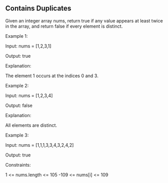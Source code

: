 ## Contains Duplicates

Given an integer array nums, return true if any value appears at least twice in the array, and return false if every element is distinct.

Example 1:

Input: nums = [1,2,3,1]

Output: true

Explanation:

The element 1 occurs at the indices 0 and 3.

Example 2:

Input: nums = [1,2,3,4]

Output: false

Explanation:

All elements are distinct.

Example 3:

Input: nums = [1,1,1,3,3,4,3,2,4,2]

Output: true

Constraints:

1 <= nums.length <= 105
-109 <= nums[i] <= 109
